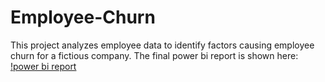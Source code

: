 # Employee-Churn
This project analyzes employee data to identify factors causing employee churn for a fictious company.
The final power bi report is shown here:
[!power bi report](https://github.com/Okunade-Daniel/Employee-Churn/blob/main/employee%20churn%20dashboard/ec-1.png)
